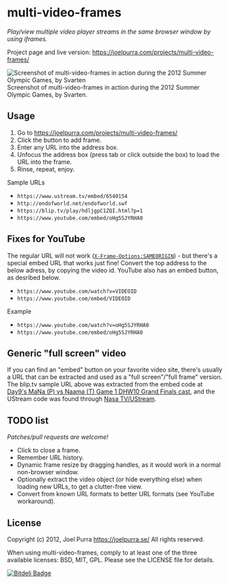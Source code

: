 # multi-video-frames
*Play/view multiple video player streams in the same browser window by using iframes.*

Project page and live version: https://joelpurra.com/projects/multi-video-frames/

<img src="https://joelpurra.com/projects/multi-video-frames/sample-olympic-games-summer-2012.jpg" alt="Screenshot of multi-video-frames in action during the 2012 Summer Olympic Games, by Svarten"  title="Screenshot of multi-video-frames in action during the 2012 Summer Olympic Games, by Svarten" />  
Screenshot of multi-video-frames in action during the 2012 Summer Olympic Games, by Svarten.

## Usage

1. Go to https://joelpurra.com/projects/multi-video-frames/
1. Click the button to add frame.
1. Enter any URL into the address box.
1. Unfocus the address box (press tab or click outside the box) to load the URL into the frame.
1. Rinse, repeat, enjoy.

Sample URLs
* `https://www.ustream.tv/embed/6540154`
* `http://endofworld.net/endofworld.swf`
* `https://blip.tv/play/hdljgpC1ZQI.html?p=1`
* `https://www.youtube.com/embed/oHg5SJYRHA0`

## Fixes for YouTube
The regular URL will not work ([`X-Frame-Options:SAMEORIGIN`](https://google.com/?q=X-Frame-Options:SAMEORIGIN)) - but there's a special embed URL that works just fine! Convert the top address to the below adress, by copying the video id. YouTube also has an embed button, as desribed below.

* `https://www.youtube.com/watch?v=VIDEOID`
* `https://www.youtube.com/embed/VIDEOID`

Example

* `https://www.youtube.com/watch?v=oHg5SJYRHA0`
* `https://www.youtube.com/embed/oHg5SJYRHA0`

## Generic "full screen" video

If you can find an "embed" button on your favorite video site, there's usually a URL that can be extracted and used as a "full screen"/"full frame" version. The blip.tv sample URL above was extracted from the embed code at [Day9's MaNa (P) vs Naama (T) Game 1 DHW10 Grand Finals cast](https://blip.tv/day9tv/mana-p-vs-naama-t-game-1-grand-finals-dreamhack-steelseries-tournament-4463233), and the UStream code was found through [Nasa TV/UStream](https://www.nasa.gov/multimedia/nasatv/ustream.html).

## TODO list
*Patches/pull requests are welcome!*

* Click to close a frame.
* Remember URL history.
* Dynamic frame resize by dragging handles, as it would work in a normal non-browser window.
* Optionally extract the video object (or hide everything else) when loading new URLs, to get a clutter-free view.
* Convert from known URL formats to better URL formats (see YouTube workaround).

## License
Copyright (c) 2012, Joel Purra <https://joelpurra.se/>
All rights reserved.

When using multi-video-frames, comply to at least one of the three available licenses: BSD, MIT, GPL.
Please see the LICENSE file for details.


[![Bitdeli Badge](https://d2weczhvl823v0.cloudfront.net/joelpurra/multi-video-frames/trend.png)](https://bitdeli.com/free "Bitdeli Badge")
